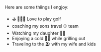 
Here are some thiings I engjoy:

- ⛳️ 🏌🏻‍♂️ Love to play golf 
- coaching my sons travel ⚾️ team
- Watching my daughter 👯‍♀️
- Enjoying a cold 🍻🍺 while grilling out
- Traveling to the 🏖 with my wife and kids
